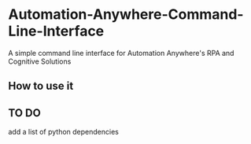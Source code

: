 # Automation-Anywhere-Command-Line-Interface
A simple command line interface for Automation Anywhere's RPA and Cognitive Solutions

## How to use it



## TO DO

add a list of python dependencies
